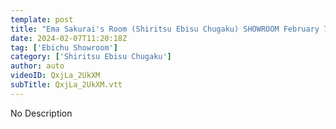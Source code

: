 ```yaml
---
template: post
title: "Ema Sakurai's Room (Shiritsu Ebisu Chugaku) SHOWROOM February 7, 2024"
date: 2024-02-07T11:20:18Z
tag: ['Ebichu Showroom']
category: ['Shiritsu Ebisu Chugaku']
author: auto 
videoID: QxjLa_2UkXM
subTitle: QxjLa_2UkXM.vtt
---
```

No Description